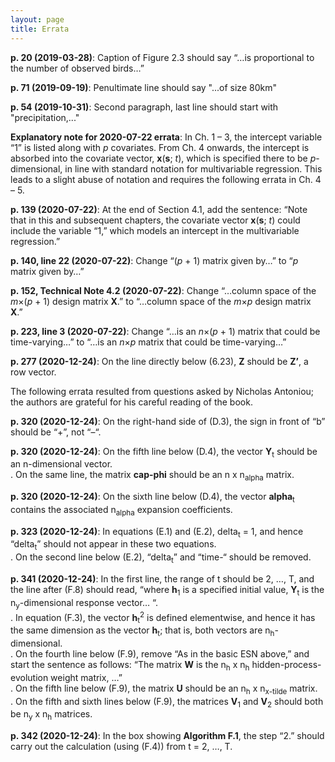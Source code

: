 ```yaml
---
layout: page
title: Errata
---
```

**p. 20 (2019-03-28)**: Caption of Figure 2.3 should say “…is proportional to the number of observed birds…”  
  
**p. 71 (2019-09-19)**: Penultimate line should say "...of size 80km"  
  
**p. 54 (2019-10-31)**: Second paragraph, last line should start with "precipitation,..."  
  
**Explanatory note for 2020-07-22 errata**: In Ch. 1 &ndash; 3, the intercept variable “1” is listed along with *p* covariates. From Ch. 4 onwards, the intercept is absorbed into the covariate vector, **x**(**s**; *t*), which is specified there to be *p*-dimensional, in line with standard notation for multivariable regression. This leads to a slight abuse of notation and requires the following errata in Ch. 4 &ndash; 5.   

**p. 139 (2020-07-22)**: At the end of Section 4.1, add the sentence: “Note that in this and subsequent chapters, the covariate vector **x**(**s**; *t*) could include the variable “1,” which models an intercept in the multivariable regression.”  
  
**p. 140, line 22 (2020-07-22)**: Change “(*p* + 1) matrix given by…” to “*p* matrix given by…”  
  
**p. 152, Technical Note 4.2 (2020-07-22)**: Change “…column space of the *m*&times;(*p* + 1) design matrix **X**.” to “…column space of the *m*&times;*p* design matrix **X**.”  
  
**p. 223, line 3 (2020-07-22)**: Change “…is an *n*&times;(*p* + 1) matrix that could be time-varying…” to “…is an *n*&times;*p* matrix that could be time-varying…”  
  
**p. 277 (2020-12-24)**: On the line directly below (6.23), **Z** should be **Z’**, a row vector. 
  
The following errata resulted from questions asked by Nicholas Antoniou; the authors are grateful for his careful reading of the book.   
  
**p. 320 (2020-12-24)**: On the right-hand side of (D.3), the sign in front of “b” should be “+”, not “–“.  
  
**p. 320 (2020-12-24)**: On the fifth line below (D.4), the vector **Y**<sub>t</sub> should be an n-dimensional vector.  
. On the same line, the matrix **cap-phi** should be an n x n<sub>alpha</sub> matrix.  
  
**p. 320 (2020-12-24)**: On the sixth line below (D.4), the vector **alpha**<sub>t</sub> contains the associated n<sub>alpha</sub> expansion coefficients.  
  
**p. 323 (2020-12-24)**: In equations (E.1) and (E.2), delta<sub>t</sub> = 1, and hence “delta<sub>t</sub>” should not appear in these two equations.  
. On the second line below (E.2), “delta<sub>t</sub>” and “time-“ should be removed.  
  
**p. 341 (2020-12-24)**: In the first line, the range of t should be 2, …, T, and the line after (F.8) should read, “where **h**<sub>1</sub> is a specified initial value, **Y**<sub>t</sub> is the n<sub>y</sub>-dimensional response vector… “.  
. In equation (F.3), the vector **h**<sub>t</sub><sup>2</sup> is defined elementwise, and hence it has the same dimension as the vector **h**<sub>t</sub>; that is, both vectors are n<sub>h</sub>-dimensional.  
. On the fourth line below (F.9), remove “As in the basic ESN above,” and start the sentence as follows: “The matrix **W** is the n<sub>h</sub> x n<sub>h</sub> hidden-process-evolution weight matrix, …”  
. On the fifth line below (F.9), the matrix **U** should be an n<sub>h</sub> x n<sub>x-tilde</sub> matrix.  
. On the fifth and sixth lines below (F.9), the matrices **V**<sub>1</sub> and **V**<sub>2</sub> should both be n<sub>y</sub> x n<sub>h</sub> matrices.  
  
**p. 342 (2020-12-24)**: In the box showing **Algorithm F.1**, the step “2.” should carry out the calculation (using (F.4)) from t = 2, …, T.  
  
